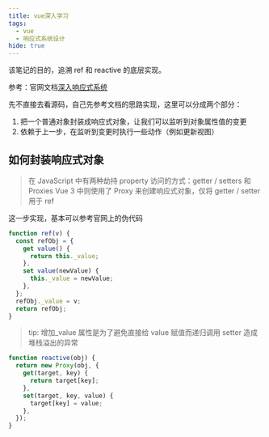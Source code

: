 ```yaml
---
title: vue深入学习
tags:
  - vue
  - 响应式系统设计
hide: true
---
```


该笔记的目的，追溯 ref 和 reactive 的底层实现。

参考：官网文档[深入响应式系统](https://cn.vuejs.org/guide/extras/reactivity-in-depth.html#how-reactivity-works-in-vue)

先不直接去看源码，自己先参考文档的思路实现，这里可以分成两个部分：

1. 把一个普通对象封装成响应式对象，让我们可以监听到对象属性值的变更
2. 依赖于上一步，在监听到变更时执行一些动作（例如更新视图）

## 如何封装响应式对象

> 在 JavaScript 中有两种劫持 property 访问的方式：getter / setters 和 Proxies
> Vue 3 中则使用了 Proxy 来创建响应式对象，仅将 getter / setter 用于 ref

这一步实现，基本可以参考官网上的伪代码
```javascript
function ref(v) {
  const refObj = {
    get value() {
      return this._value;
    },
    set value(newValue) {
      this._value = newValue;
    },
  };
  refObj._value = v;
  return refObj;
}
```

> tip: 增加_value 属性是为了避免直接给 value 赋值而递归调用 setter 造成堆栈溢出的异常

```javascript
function reactive(obj) {
  return new Proxy(obj, {
    get(target, key) {
      return target[key];
    },
    set(target, key, value) {
      target[key] = value;
    },
  });
}
```
